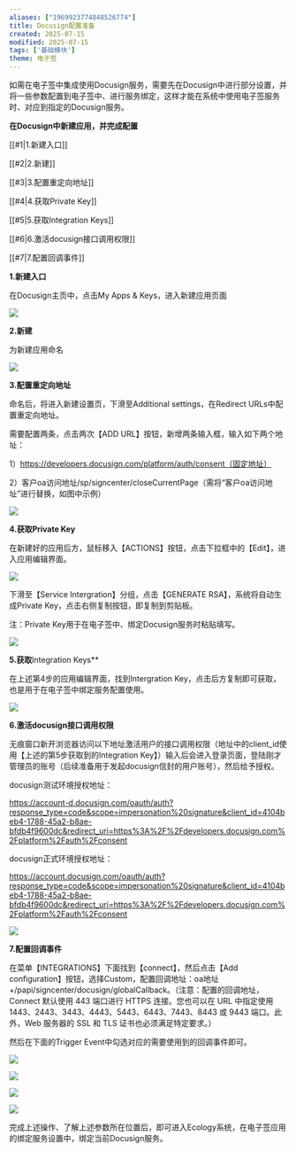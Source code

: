 ```yaml
---
aliases: ["1969923774848526774"]
title: Docusign配置准备
created: 2025-07-15
modified: 2025-07-15
tags: ['基础模块']
theme: 电子签
---
```


如需在电子签中集成使用Docusign服务，需要先在Docusign中进行部分设置，并将一些参数配置到电子签中、进行服务绑定，这样才能在系统中使用电子签服务时、对应到指定的Docusign服务。

**在Docusign中新建应用，并完成配置**

[[#1|1.新建入口]]

[[#2|2.新建]]

[[#3|3.配置重定向地址]]

[[#4|4.获取Private Key]]

[[#5|5.获取Integration Keys]]

[[#6|6.激活docusign接口调用权限]]

[[#7|7.配置回调事件]]

**1.新建入口**

在Docusign主页中，点击My Apps & Keys，进入新建应用页面

![](c8daa75f9ff6b3e272de0e842fa3da87.jpg)

**2.新建**

为新建应用命名

![](7c35a7e5496d6b83444f9cd110c70af5.jpg)

**3.配置重定向地址**

命名后，将进入新建设置页，下滑至Additional settings，在Redirect URLs中配置重定向地址。

需要配置两条，点击两次【ADD URL】按钮，新增两条输入框，输入如下两个地址：

1）https://developers.docusign.com/platform/auth/consent（固定地址）

2）客户oa访问地址/sp/signcenter/closeCurrentPage（需将“客户oa访问地址”进行替换，如图中示例）

![](2e3ec71348dfc4a06a49a6fc26cea72b.jpg)

**4.获取Private Key**

在新建好的应用后方，鼠标移入【ACTIONS】按钮，点击下拉框中的【Edit】，进入应用编辑界面。

![](2cb353fd997f44790a94b26fd06f2813.jpg)

下滑至【Service Intergration】分组，点击【GENERATE RSA】，系统将自动生成Private Key，点击右侧复制按钮，即复制到剪贴板。

注：Private Key用于在电子签中、绑定Docusign服务时粘贴填写。

![](e29cecf7d355012182fe11ac20de98cf.jpg)

**5.获取**Integration Keys**

在上述第4步的应用编辑界面，找到Intergration Key，点击后方复制即可获取，也是用于在电子签中绑定服务配置使用。

![](c1fa52b843bec33b3d90d34ac62752c6.jpg)

**6.激活docusign接口调用权限**

无痕窗口新开浏览器访问以下地址激活用户的接口调用权限（地址中的client\_id使用【上述的第5步获取到的Integration Key】）输入后会进入登录页面，登陆刚才管理员的账号（后续准备用于发起docusign信封的用户账号），然后给予授权。

docusign测试环境授权地址：

<https://account-d.docusign.com/oauth/auth?response_type=code&scope=impersonation%20signature&client_id=4104beb4-1788-45a2-b8ae-bfdb4f9600dc&redirect_uri=https%3A%2F%2Fdevelopers.docusign.com%2Fplatform%2Fauth%2Fconsent>

docusign正式环境授权地址：

<https://account.docusign.com/oauth/auth?response_type=code&scope=impersonation%20signature&client_id=4104beb4-1788-45a2-b8ae-bfdb4f9600dc&redirect_uri=https%3A%2F%2Fdevelopers.docusign.com%2Fplatform%2Fauth%2Fconsent>

![](894d206ad344655ea2ebe0c44164c2fa.jpg)

**7.配置回调事件**

在菜单【INTEGRATIONS】下面找到【connect】，然后点击【Add configuration】按钮，选择Custom，配置回调地址：oa地址+/papi/signcenter/docusign/globalCallback。（注意：配置的回调地址，Connect 默认使用 443 端口进行 HTTPS 连接。您也可以在 URL 中指定使用 1443、2443、3443、4443、5443、6443、7443、8443 或 9443 端口。此外，Web 服务器的 SSL 和 TLS 证书也必须满足特定要求。）

然后在下面的Trigger Event中勾选对应的需要使用到的回调事件即可。

![](85c7e6716461d56c68c4b614106ba964.jpg)

![](8f51e6a019c0bc6f0c9dd409d6fddc76.jpg)

![](37947f902920e628c8d377af799fcc4f.jpg)

![](b2561a702f5d62c69c4f01af205f74aa.jpg)

完成上述操作、了解上述参数所在位置后，即可进入Ecology系统，在电子签应用的绑定服务设置中，绑定当前Docusign服务。